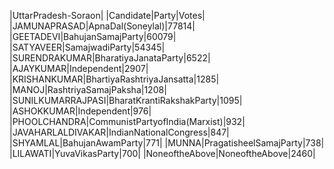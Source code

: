  
|UttarPradesh-Soraon|
|Candidate|Party|Votes|
|JAMUNAPRASAD|ApnaDal(Soneylal)|77814|
|GEETADEVI|BahujanSamajParty|60079|
|SATYAVEER|SamajwadiParty|54345|
|SURENDRAKUMAR|BharatiyaJanataParty|6522|
|AJAYKUMAR|Independent|2907|
|KRISHANKUMAR|BhartiyaRashtriyaJansatta|1285|
|MANOJ|RashtriyaSamajPaksha|1208|
|SUNILKUMARRAJPASI|BharatKrantiRakshakParty|1095|
|ASHOKKUMAR|Independent|976|
|PHOOLCHANDRA|CommunistPartyofIndia(Marxist)|932|
|JAVAHARLALDIVAKAR|IndianNationalCongress|847|
|SHYAMLAL|BahujanAwamParty|771|
|MUNNA|PragatisheelSamajParty|738|
|LILAWATI|YuvaVikasParty|700|
|NoneoftheAbove|NoneoftheAbove|2460|

